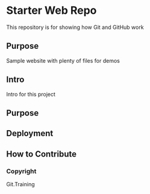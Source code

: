 # Starter Web Repo

This repository is for showing how Git and GitHub work

## Purpose

Sample website with plenty of files for demos

## Intro
Intro for this project

## Purpose

## Deployment

## How to Contribute

### Copyright

Git.Training
